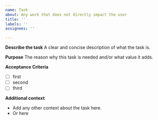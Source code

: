 ```yaml
---
name: Task
about: Any work that does not directly impact the user
title: ''
labels: ''
assignees: ''

---
```


**Describe the task**
A clear and concise description of what the task is.

**Purpose**
The reason why this task is needed and/or what value it adds.

**Acceptance Criteria**
- [ ] first
- [ ] second
- [ ] third

**Additional context**
- Add any other context about the task here.
- Or here
